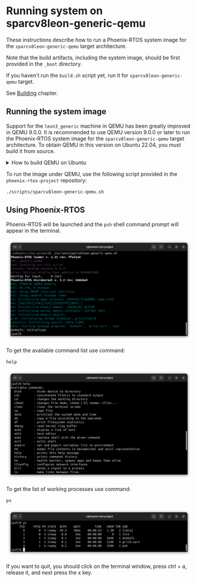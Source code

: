 # Running system on <nobr>sparcv8leon-generic-qemu</nobr>

These instructions describe how to run a Phoenix-RTOS system image for the `sparcv8leon-generic-qemu` target
architecture.

Note that the build artifacts, including the system image, should be first provided in the `_boot` directory.

If you haven't run the `build.sh` script yet, run it for `sparcv8leon-generic-qemu` target.

See [Building](../building/index.md) chapter.

## Running the system image

Support for the `leon3_generic` machine in QEMU has been greatly improved in QEMU 9.0.0. It is recommended to use QEMU
version 9.0.0 or later to run the Phoenix-RTOS system image for the `sparcv8leon-generic-qemu` target architecture.
To obtain QEMU in this version on Ubuntu 22.04, you must build it from source.

  <details>
  <summary>How to build QEMU on Ubuntu</summary>

- Download QEMU 9.0.2 (or later) source code from the official repository and build for the `sparc-softmmu` target:

  ```console
  sudo apt update && \  
  sudo apt install -y ninja-build \  
  libglib2.0-dev && \
  git clone https://gitlab.com/qemu-project/qemu.git -b v9.0.2 && \
  cd qemu && \
  git submodule update --init --recursive && \
  ./configure --target-list=sparc-softmmu && \
  make && \
  sudo make install
  ```

- Check if QEMU is properly installed:

  ```console
  qemu-system-sparc --version
  ```

  ```console
  QEMU emulator version 9.0.2 (v9.0.2)
  Copyright (c) 2003-2024 Fabrice Bellard and the QEMU Project developers
  ```

  </details>

To run the image under QEMU, use the following script provided in the `phoenix-rtos-project` repository:

  ```console
  ./scripts/sparcv8leon-generic-qemu.sh
  ```

## Using Phoenix-RTOS

Phoenix-RTOS will be launched and the `psh` shell command prompt will appear in the terminal.

![Image](../_static/images/quickstart/sparcv8leon-qemu-psh.png)

To get the available command list use command:

```console
help
```

![Image](../_static/images/quickstart/sparcv8leon-qemu-help.png)

To get the list of working processes use command:

```console
ps
```

![Image](../_static/images/quickstart/sparcv8leon-qemu-ps.png)

If you want to quit, you should click on the terminal window, press ctrl + a, release it, and next press the x key.  
